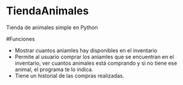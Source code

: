 # TiendaAnimales
Tienda de animales simple en Python

#Funciones
- Mostrar cuantos aniamles hay disponibles en el inventario
- Permite al usuario comprar los aniamles que se encuentran en el inventario, ver cuantos animales está comprando y si no tiene ese animal, el programa te lo indica.
- Tiene un historial de las compras realizadas. 
